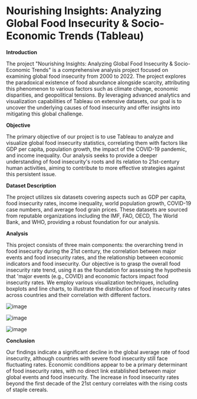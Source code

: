 # Nourishing Insights: Analyzing Global Food Insecurity & Socio-Economic Trends (Tableau)

**Introduction**

The project "Nourishing Insights: Analyzing Global Food Insecurity & Socio-Economic Trends" is a comprehensive analysis project focused on examining global food insecurity from 2000 to 2022. The project explores the paradoxical existence of food abundance alongside scarcity, attributing this phenomenon to various factors such as climate change, economic disparities, and geopolitical tensions. By leveraging advanced analytics and visualization capabilities of Tableau on extensive datasets, our goal is to uncover the underlying causes of food insecurity and offer insights into mitigating this global challenge.

**Objective**

The primary objective of our project is to use Tableau to analyze and visualize  global food insecurity statistics, correlating them with factors like GDP per capita, population growth, the impact of the COVID-19 pandemic, and income inequality. Our analysis seeks to provide a deeper understanding of food insecurity's roots and its relation to 21st-century human activities, aiming to contribute to more effective strategies against this persistent issue.

**Dataset Description**

The project utilizes six datasets covering aspects such as GDP per capita, food insecurity rates, income inequality, world population growth, COVID-19 case numbers, and average food grain prices. These datasets are sourced from reputable organizations including the IMF, FAO, OECD, The World Bank, and WHO, providing a robust foundation for our analysis.

**Analysis**

This project consists of three main components: the overarching trend in food insecurity during the 21st century, the correlation between major events and food insecurity rates, and the relationship between economic indicators and food insecurity. Our objective is to grasp the overall food insecurity rate trend, using it as the foundation for assessing the hypothesis that 'major events (e.g., COVID) and economic factors impact food insecurity rates. We employ various visualization techniques, including boxplots and line charts, to illustrate the distribution of food insecurity rates across countries and their correlation with different factors.

![image](https://github.com/AravindTeja35/Nourishing-Insights-Tableau-/assets/163460197/5cb5144e-e9c4-4e26-96a7-b2a755ba1fc6)

![image](https://github.com/AravindTeja35/Nourishing-Insights-Tableau-/assets/163460197/845f5c28-b914-4ea3-bcb0-6caa01fed7ef)

![image](https://github.com/AravindTeja35/Nourishing-Insights-Tableau-/assets/163460197/66a71f01-97ed-4e8e-a9d9-9489ea3aa5be)

**Conclusion**

Our findings indicate a significant decline in the global average rate of food insecurity, although countries with severe food insecurity still face fluctuating rates. Economic conditions appear to be a primary determinant of food insecurity rates, with no direct link established between major global events and food insecurity. The increase in food insecurity rates beyond the first decade of the 21st century correlates with the rising costs of staple cereals.
